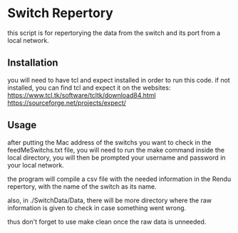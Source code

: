# Switch Repertory

this script is for repertorying the data from the switch and its port from a local network.

## Installation

you will need to have tcl and expect installed in order to run this code.
if not installed, you can find tcl and expect it on the websites:
https://www.tcl.tk/software/tcltk/download84.html
https://sourceforge.net/projects/expect/

## Usage

after putting the Mac address of the switchs you want to check in the feedMeSwitchs.txt file, 
you will need to run the make command inside the local directory, you will then be prompted 
your username and password in your local network.

the program will compile a csv file with the needed information in the Rendu repertory, with
the name of the switch as its name.

also, in ./SwitchData/Data, there will be more directory where the raw information is given to
check in case something went wrong.

thus don't forget to use make clean once the raw data is unneeded.
